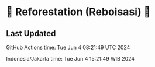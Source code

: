 
# 🌳 Reforestation (Reboisasi) 🌲

## Last Updated

GitHub Actions time: Tue Jun  4 08:21:49 UTC 2024

Indonesia/Jakarta time: Tue Jun  4 15:21:49 WIB 2024
